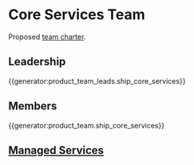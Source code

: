 # Core Services Team

Proposed [team charter](https://docs.google.com/document/d/1fBUQ0oM5yncXX6nLL0paUsCsM5DdNFIMsVCdsAc8jgE/edit#heading=h.9gynem1vq4vu).

## Leadership

{{generator:product_team_leads.ship_core_services}}

## Members

{{generator:product_team.ship_core_services}}

## [Managed Services](./managed-services/index.md)
